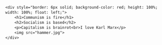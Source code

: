
<html>
<head>
    
</head>
<body>

    <div style="border: 6px solid; background-color: red; height: 100%; width: 100%; float: left;">
        <h1>Communism is fire</h1>
        <h2>Socialism is based</h2>
        <p>Capitalism is brainrot<br>I love Karl Marx</p>
        <img src="hammer.jpg">
    </div>

</body>
</html>
